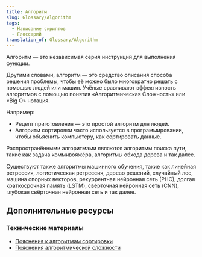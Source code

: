 ```yaml
---
title: Алгоритм
slug: Glossary/Algorithm
tags:
  - Написание скриптов
  - Глоссарий
translation_of: Glossary/Algorithm
---
```


Алгоритм — это независимая серия инструкций для выполнения функции.

Другими словами, алгоритм — это средство описания способа решения проблемы, чтобы её можно было многократно решать с помощью людей или машин. Учёные сравнивают эффективность алгоритмов с помощью понятия «Алгоритмическая Сложность» или «Big O» нотация.

Например:

- Рецепт приготовления — это простой алгоритм для людей.
- Алгоритм сортировки часто используется в программировании, чтобы объяснить компьютеру, как сортировать данные.

Распространёнными алгоритмами являются алгоритмы поиска пути, такие как задача коммивояжёра, алгоритмы обхода дерева и так далее.

Существуют также алгоритмы машинного обучения, такие как линейная регрессия, логистическая регрессия, дерево решений, случайный лес, машина опорных векторов, рекуррентная нейронная сеть (РНС), долгая краткосрочная память (LSTM), свёрточная нейронная сеть (CNN), глубокая свёрточная нейронная сеть и так далее.

## Дополнительные ресурсы

### Технические материалы

- [Пояснения к алгоритмам сортировки](https://www.toptal.com/developers/sorting-algorithms)
- [Пояснения алгоритмической сложности](http://bigocheatsheet.com/)
